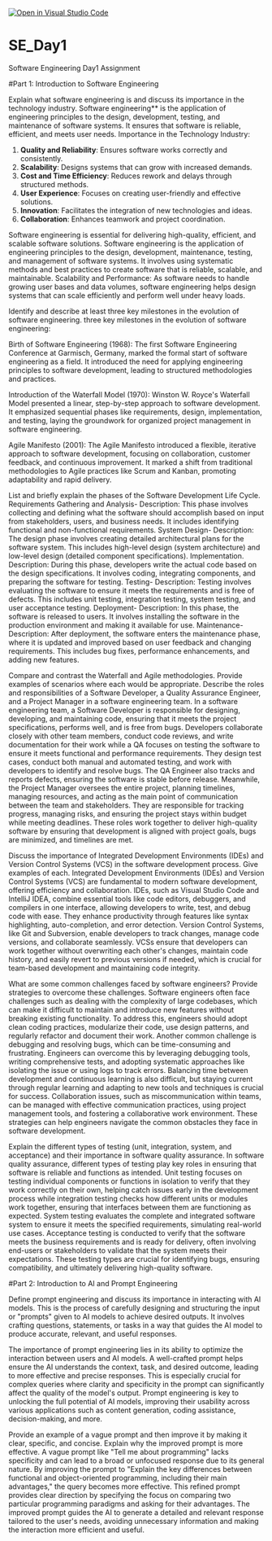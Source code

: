 [![Open in Visual Studio Code](https://classroom.github.com/assets/open-in-vscode-2e0aaae1b6195c2367325f4f02e2d04e9abb55f0b24a779b69b11b9e10269abc.svg)](https://classroom.github.com/online_ide?assignment_repo_id=15537038&assignment_repo_type=AssignmentRepo)
# SE_Day1
Software Engineering Day1 Assignment

#Part 1: Introduction to Software Engineering

Explain what software engineering is and discuss its importance in the technology industry.
Software engineering** is the application of engineering principles to the design, development, testing, and maintenance of software systems. It ensures that software is reliable, efficient, and meets user needs.
 Importance in the Technology Industry:

1. **Quality and Reliability**: Ensures software works correctly and consistently.
2. **Scalability**: Designs systems that can grow with increased demands.
3. **Cost and Time Efficiency**: Reduces rework and delays through structured methods.
4. **User Experience**: Focuses on creating user-friendly and effective solutions.
5. **Innovation**: Facilitates the integration of new technologies and ideas.
6. **Collaboration**: Enhances teamwork and project coordination.

Software engineering is essential for delivering high-quality, efficient, and scalable software solutions.
Software engineering is the application of engineering principles to the design, development, maintenance, testing, and management of software systems. It involves using systematic methods and best practices to create software that is reliable, scalable, and maintainable.
Scalability and Performance: As software needs to handle growing user bases and data volumes, software engineering helps design systems that can scale efficiently and perform well under heavy loads.

Identify and describe at least three key milestones in the evolution of software engineering.
three key milestones in the evolution of software engineering:

Birth of Software Engineering (1968): The first Software Engineering Conference at Garmisch, Germany, marked the formal start of software engineering as a field. It introduced the need for applying engineering principles to software development, leading to structured methodologies and practices.

Introduction of the Waterfall Model (1970): Winston W. Royce's Waterfall Model presented a linear, step-by-step approach to software development. It emphasized sequential phases like requirements, design, implementation, and testing, laying the groundwork for organized project management in software engineering.

Agile Manifesto (2001): The Agile Manifesto introduced a flexible, iterative approach to software development, focusing on collaboration, customer feedback, and continuous improvement. It marked a shift from traditional methodologies to Agile practices like Scrum and Kanban, promoting adaptability and rapid delivery.


List and briefly explain the phases of the Software Development Life Cycle.
Requirements Gathering and Analysis-
Description: This phase involves collecting and defining what the software should accomplish based on input from stakeholders, users, and business needs. It includes identifying functional and non-functional requirements.
System Design-
Description: The design phase involves creating detailed architectural plans for the software system. This includes high-level design (system architecture) and low-level design (detailed component specifications).
Implementation.
Description: During this phase, developers write the actual code based on the design specifications. It involves coding, integrating components, and preparing the software for testing.
Testing-
Description: Testing involves evaluating the software to ensure it meets the requirements and is free of defects. This includes unit testing, integration testing, system testing, and user acceptance testing.
Deployment-
Description: In this phase, the software is released to users. It involves installing the software in the production environment and making it available for use.
Maintenance-
Description: After deployment, the software enters the maintenance phase, where it is updated and improved based on user feedback and changing requirements. This includes bug fixes, performance enhancements, and adding new features.


Compare and contrast the Waterfall and Agile methodologies. Provide examples of scenarios where each would be appropriate.
Describe the roles and responsibilities of a Software Developer, a Quality Assurance Engineer, and a Project Manager in a software engineering team.
In a software engineering team, a Software Developer is responsible for designing, developing, and maintaining code, ensuring that it meets the project specifications, performs well, and is free from bugs. Developers collaborate closely with other team members, conduct code reviews, and write documentation for their work while a  QA focuses on testing the software to ensure it meets functional and performance requirements. They design test cases, conduct both manual and automated testing, and work with developers to identify and resolve bugs. The QA Engineer also tracks and reports defects, ensuring the software is stable before release. Meanwhile, the Project Manager oversees the entire project, planning timelines, managing resources, and acting as the main point of communication between the team and stakeholders. They are responsible for tracking progress, managing risks, and ensuring the project stays within budget while meeting deadlines. These roles work together to deliver high-quality software by ensuring that development is aligned with project goals, bugs are minimized, and timelines are met.

Discuss the importance of Integrated Development Environments (IDEs) and Version Control Systems (VCS) in the software development process. Give examples of each.
Integrated Development Environments (IDEs) and Version Control Systems (VCS) are fundamental to modern software development, offering efficiency and collaboration. IDEs, such as Visual Studio Code and IntelliJ IDEA, combine essential tools like code editors, debuggers, and compilers in one interface, allowing developers to write, test, and debug code with ease. They enhance productivity through features like syntax highlighting, auto-completion, and error detection. Version Control Systems, like Git and Subversion, enable developers to track changes, manage code versions, and collaborate seamlessly. VCSs ensure that developers can work together without overwriting each other's changes, maintain code history, and easily revert to previous versions if needed, which is crucial for team-based development and maintaining code integrity.


What are some common challenges faced by software engineers? Provide strategies to overcome these challenges.
Software engineers often face challenges such as dealing with the complexity of large codebases, which can make it difficult to maintain and introduce new features without breaking existing functionality. To address this, engineers should adopt clean coding practices, modularize their code, use design patterns, and regularly refactor and document their work. Another common challenge is debugging and resolving bugs, which can be time-consuming and frustrating. Engineers can overcome this by leveraging debugging tools, writing comprehensive tests, and adopting systematic approaches like isolating the issue or using logs to track errors. Balancing time between development and continuous learning is also difficult, but staying current through regular learning and adapting to new tools and techniques is crucial for success. Collaboration issues, such as miscommunication within teams, can be managed with effective communication practices, using project management tools, and fostering a collaborative work environment. These strategies can help engineers navigate the common obstacles they face in software development.


Explain the different types of testing (unit, integration, system, and acceptance) and their importance in software quality assurance.
In software quality assurance, different types of testing play key roles in ensuring that software is reliable and functions as intended. Unit testing focuses on testing individual components or functions in isolation to verify that they work correctly on their own, helping catch issues early in the development process while integration testing checks how different units or modules work together, ensuring that interfaces between them are functioning as expected. System testing evaluates the complete and integrated software system to ensure it meets the specified requirements, simulating real-world use cases. Acceptance testing is conducted to verify that the software meets the business requirements and is ready for delivery, often involving end-users or stakeholders to validate that the system meets their expectations. These testing types are crucial for identifying bugs, ensuring compatibility, and ultimately delivering high-quality software.


#Part 2: Introduction to AI and Prompt Engineering


Define prompt engineering and discuss its importance in interacting with AI models.
This is the process of carefully designing and structuring the input or "prompts" given to AI models to achieve desired outputs. It involves crafting questions, statements, or tasks in a way that guides the AI model to produce accurate, relevant, and useful responses. 

The importance of prompt engineering lies in its ability to optimize the interaction between users and AI models. A well-crafted prompt helps ensure the AI understands the context, task, and desired outcome, leading to more effective and precise responses. This is especially crucial for complex queries where clarity and specificity in the prompt can significantly affect the quality of the model's output. Prompt engineering is key to unlocking the full potential of AI models, improving their usability across various applications such as content generation, coding assistance, decision-making, and more.


Provide an example of a vague prompt and then improve it by making it clear, specific, and concise. Explain why the improved prompt is more effective.
A vague prompt like "Tell me about programming" lacks specificity and can lead to a broad or unfocused response due to its general nature. 
By improving the prompt to "Explain the key differences between functional and object-oriented programming, including their main advantages," the query becomes more effective. This refined prompt provides clear direction by specifying the focus on comparing two particular programming paradigms and asking for their advantages. The improved prompt guides the AI to generate a detailed and relevant response tailored to the user's needs, avoiding unnecessary information and making the interaction more efficient and useful.
